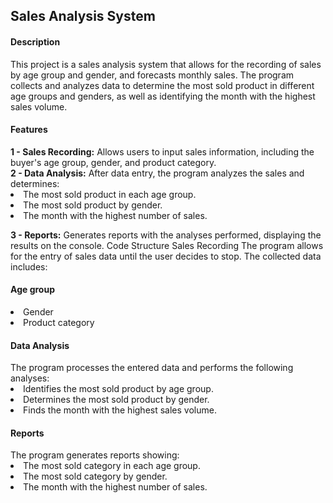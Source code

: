 <b><h2>Sales Analysis System</h2></b>
<h4>Description</h4>
This project is a sales analysis system that allows for the recording of sales by age group and gender, and forecasts monthly sales. The program collects and analyzes data to determine the most sold product in different age groups and genders, as well as identifying the month with the highest sales volume.

<h4>Features</h4>
<b>1 - Sales Recording:</b> Allows users to input sales information, including the buyer's age group, gender, and product category.<br>
<b>2 - Data Analysis:</b> After data entry, the program analyzes the sales and determines:
<li>The most sold product in each age group.</li>
<li>The most sold product by gender.</li>
<li>The month with the highest number of sales.</li>

<b>3 - Reports:</b> Generates reports with the analyses performed, displaying the results on the console.
Code Structure
Sales Recording
The program allows for the entry of sales data until the user decides to stop. The collected data includes:

<h4>Age group</h4>
<li>Gender</li>
<li>Product category</li>
<h4>Data Analysis</h4>
The program processes the entered data and performs the following analyses:
<li>Identifies the most sold product by age group.</li>
<li>Determines the most sold product by gender.</li>
<li>Finds the month with the highest sales volume.</li>

<h4>Reports</h4>
The program generates reports showing:

<li>The most sold category in each age group.</li>
<li>The most sold category by gender.</li>
<li>The month with the highest number of sales.</li>
